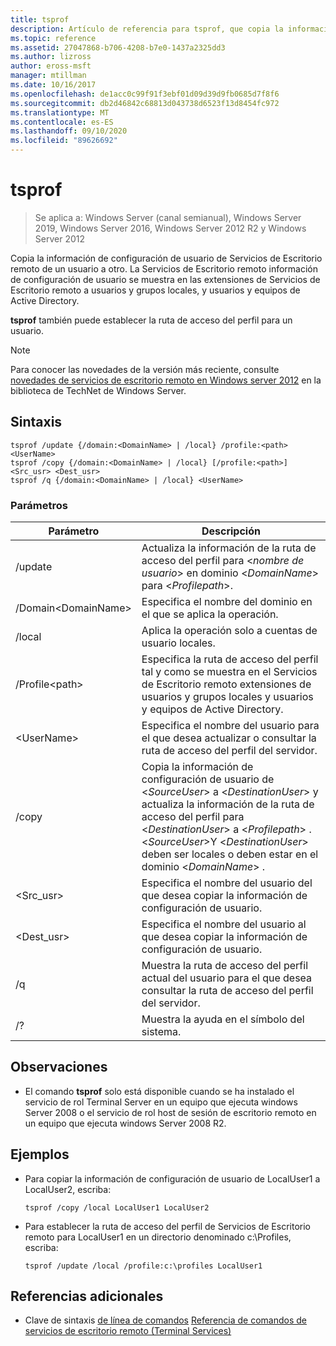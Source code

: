 ```yaml
---
title: tsprof
description: Artículo de referencia para tsprof, que copia la información de configuración de usuario de Servicios de Escritorio remoto de un usuario a otro.
ms.topic: reference
ms.assetid: 27047868-b706-4208-b7e0-1437a2325dd3
ms.author: lizross
author: eross-msft
manager: mtillman
ms.date: 10/16/2017
ms.openlocfilehash: de1acc0c99f91f3ebf01d09d39d9fb0685d7f8f6
ms.sourcegitcommit: db2d46842c68813d043738d6523f13d8454fc972
ms.translationtype: MT
ms.contentlocale: es-ES
ms.lasthandoff: 09/10/2020
ms.locfileid: "89626692"
---
```

# <a name="tsprof"></a>tsprof

> Se aplica a: Windows Server (canal semianual), Windows Server 2019, Windows Server 2016, Windows Server 2012 R2 y Windows Server 2012

Copia la información de configuración de usuario de Servicios de Escritorio remoto de un usuario a otro.
La Servicios de Escritorio remoto información de configuración de usuario se muestra en las extensiones de Servicios de Escritorio remoto a usuarios y grupos locales, y usuarios y equipos de Active Directory.

**tsprof** también puede establecer la ruta de acceso del perfil para un usuario.

> [!NOTE]
> Para conocer las novedades de la versión más reciente, consulte [novedades de servicios de escritorio remoto en Windows server 2012](/previous-versions/orphan-topics/ws.11/hh831527(v=ws.11)) en la biblioteca de TechNet de Windows Server.

## <a name="syntax"></a>Sintaxis
```
tsprof /update {/domain:<DomainName> | /local} /profile:<path> <UserName>
tsprof /copy {/domain:<DomainName> | /local} [/profile:<path>] <Src_usr> <Dest_usr>
tsprof /q {/domain:<DomainName> | /local} <UserName>
```

### <a name="parameters"></a>Parámetros
|Parámetro|Descripción|
|-------|--------|
|/update|Actualiza la información de la ruta de acceso del perfil para <*nombre de usuario*> en dominio <*DomainName*> para <*Profilepath*>.|
|/Domain\<DomainName>|Especifica el nombre del dominio en el que se aplica la operación.|
|/local|Aplica la operación solo a cuentas de usuario locales.|
|/Profile\<path>|Especifica la ruta de acceso del perfil tal y como se muestra en el Servicios de Escritorio remoto extensiones de usuarios y grupos locales y usuarios y equipos de Active Directory.|
|\<UserName>|Especifica el nombre del usuario para el que desea actualizar o consultar la ruta de acceso del perfil del servidor.|
|/copy|Copia la información de configuración de usuario de \<*SourceUser*> a \<*DestinationUser*> y actualiza la información de la ruta de acceso del perfil para \<*DestinationUser*> a \<*Profilepath*> . \<*SourceUser*>Y \<*DestinationUser*> deben ser locales o deben estar en el dominio \<*DomainName*> .|
|\<Src_usr>|Especifica el nombre del usuario del que desea copiar la información de configuración de usuario.|
|\<Dest_usr>|Especifica el nombre del usuario al que desea copiar la información de configuración de usuario.|
|/q|Muestra la ruta de acceso del perfil actual del usuario para el que desea consultar la ruta de acceso del perfil del servidor.|
|/?|Muestra la ayuda en el símbolo del sistema.|

## <a name="remarks"></a>Observaciones
-   El comando **tsprof** solo está disponible cuando se ha instalado el servicio de rol Terminal Server en un equipo que ejecuta windows Server 2008 o el servicio de rol host de sesión de escritorio remoto en un equipo que ejecuta windows Server 2008 R2.

## <a name="examples"></a>Ejemplos
-   Para copiar la información de configuración de usuario de LocalUser1 a LocalUser2, escriba:
    ```
    tsprof /copy /local LocalUser1 LocalUser2
    ```
-   Para establecer la ruta de acceso del perfil de Servicios de Escritorio remoto para LocalUser1 en un directorio denominado c:\Profiles, escriba:
    ```
    tsprof /update /local /profile:c:\profiles LocalUser1
    ```

## <a name="additional-references"></a>Referencias adicionales
- Clave de sintaxis [de línea de comandos](command-line-syntax-key.md) 
 [Referencia de comandos de servicios de escritorio remoto (Terminal Services)](remote-desktop-services-terminal-services-command-reference.md)
